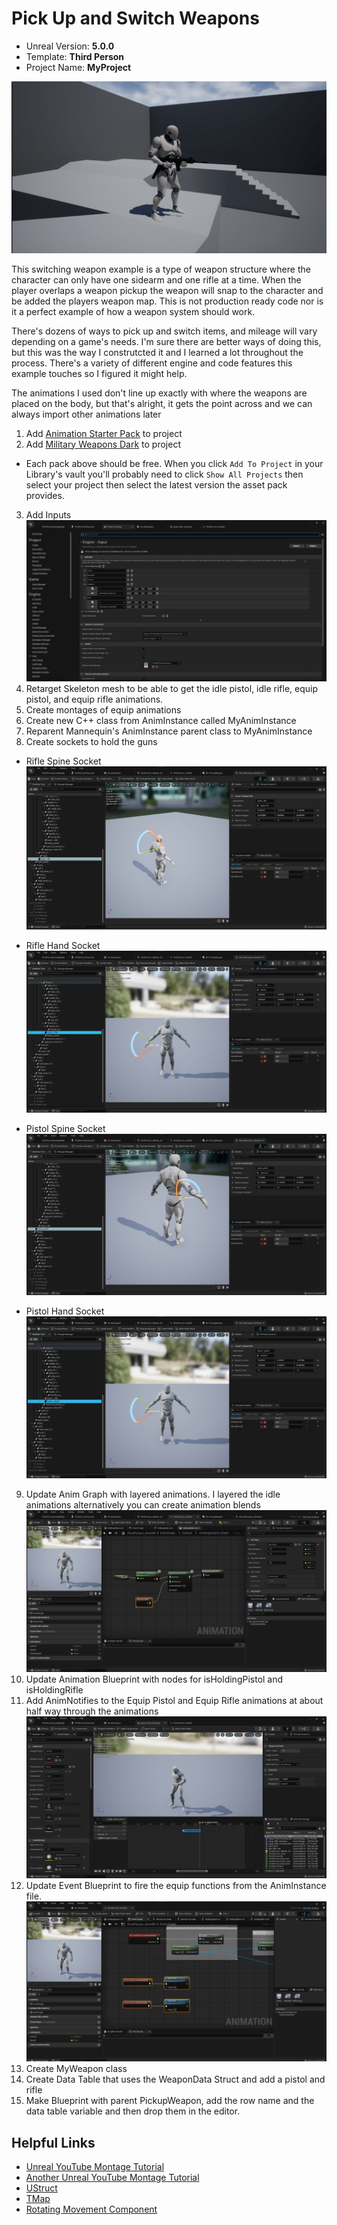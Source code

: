# Pick Up and Switch Weapons

* Unreal Version: **5.0.0**
* Template: **Third Person**
* Project Name: **MyProject**

![Switch Weapons Screenshot](img/switch-weapons-screenshot.png)

This switching weapon example is a type of weapon structure where the character can only have one sidearm and one rifle at a time. When the player overlaps a weapon pickup the weapon will snap to the character and be added the players weapon map. This is not production ready code nor is it a perfect example of how a weapon system should work. 

There's dozens of ways to pick up and switch items, and mileage will vary depending on a game's needs. I'm sure there are better ways of doing this, but this was the way I construtcted it and I learned a lot throughout the process. There's a variety of different engine and code features this example touches so I figured it might help.

The animations I used don't line up exactly with where the weapons are placed on the body, but that's alright, it gets the point across and we can always import other animations later

1. Add [Animation Starter Pack](https://www.unrealengine.com/marketplace/en-US/product/animation-starter-pack) to project
2. Add [Military Weapons Dark](https://www.unrealengine.com/marketplace/en-US/product/military-weapons-dark) to project
* Each pack above should be free. When you click `Add To Project` in your Library's vault you'll probably need to click  `Show All Projects` then select your project then select the latest version the asset pack provides.
3. Add Inputs ![Inputs](img/weapon-inputs.png)
4. Retarget Skeleton mesh to be able to get the idle pistol, idle rifle, equip pistol, and equip rifle animations.
5. Create montages of equip animations
6. Create new C++ class from AnimInstance called MyAnimInstance
7. Reparent Mannequin's AnimInstance parent class to MyAnimInstance
8. Create sockets to hold the guns
- Rifle Spine Socket
![Holster Rifle to Spine Socket](img/spine_rifle_socket.png)

- Rifle Hand Socket
![Hold Rifle in Hand Socket](img/hand_r_rifle_socket.png)

- Pistol Spine Socket
![Holster Pistol to Hip Socket](img/spine_pistol_socket.png)

- Pistol Hand Socket
![Hold Pistol in Hand Socket](img/hand_r_pistol_socket.png)
9. Update Anim Graph with layered animations. I layered the idle animations alternatively you can create animation blends
![Layered pistol idle](img/holding-pistol-layered-anim.png)
10. Update Animation Blueprint with nodes for isHoldingPistol and isHoldingRifle
11. Add AnimNotifies to the Equip Pistol and Equip Rifle animations at about half way through the animations ![Anim Notify](img/pistol-attach-notify.png)
12. Update Event Blueprint to fire the equip functions from the AnimInstance file. ![Anim Event Graph](img/anim-event-graph.png)
13. Create MyWeapon class
14. Create Data Table that uses the WeaponData Struct and add a pistol and rifle
15. Make Blueprint with parent PickupWeapon, add the row name and the data table variable and then drop them in the editor.


## Helpful Links

* [Unreal YouTube Montage Tutorial](https://www.youtube.com/watch?v=fkbftFEEmx8)
* [Another Unreal YouTube Montage Tutorial](https://www.youtube.com/watch?v=5DR7pxGouWE)
* [UStruct](https://docs.unrealengine.com/4.26/en-US/API/Runtime/CoreUObject/UObject/UStruct/)
* [TMap](https://docs.unrealengine.com/4.26/en-US/ProgrammingAndScripting/ProgrammingWithCPP/UnrealArchitecture/TMap/)
* [Rotating Movement Component](https://docs.unrealengine.com/4.26/en-US/API/Runtime/Engine/GameFramework/URotatingMovementComponent/)
